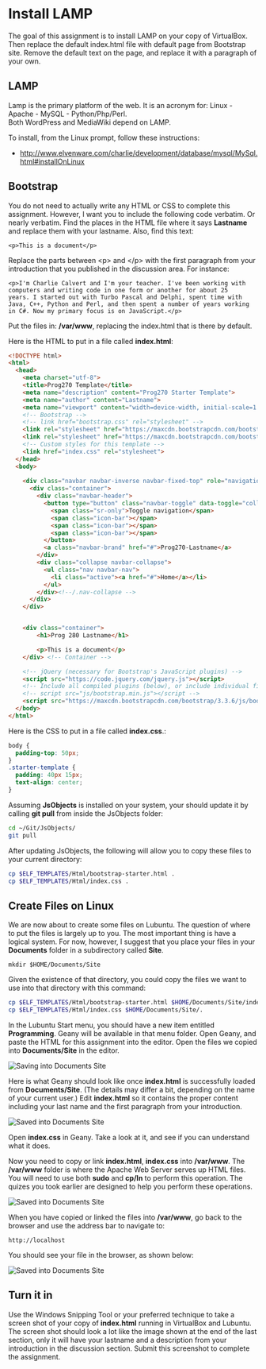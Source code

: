 Install LAMP
============

The goal of this assignment is to install LAMP on your copy of 
VirtualBox. Then replace the default index.html file with default
page from Bootstrap site. Remove the default text on the page,
and replace it with a paragraph of your own.

LAMP
----

Lamp is the primary platform of the web. It is an acronym for: Linux - Apache -
MySQL - Python/Php/Perl. Both WordPress and MediaWiki depend on LAMP.

To install, from the Linux prompt, follow these instructions:

-   <http://www.elvenware.com/charlie/development/database/mysql/MySql.html#installOnLinux>

Bootstrap
---------

You do not need to actually write any HTML or CSS to complete this
assignment. However, I want you to include the following code
verbatim. Or nearly verbatim. Find the places in the HTML file 
where it says **Lastname** and replace them with your lastname. Also,
find this text:

	<p>This is a document</p>
	
Replace the parts between \<p\> and \<\/p\> with the first paragraph
from your introduction that you published in the discussion area. For
instance:

	<p>I'm Charlie Calvert and I'm your teacher. I've been working with 
	computers and writing code in one form or another for about 25 
	years. I started out with Turbo Pascal and Delphi, spent time with 
	Java, C++, Python and Perl, and then spent a number of years working 
	in C#. Now my primary focus is on JavaScript.</p>

Put the files in: **/var/www**, replacing the index.html that is there
by default.

Here is the HTML to put in a file called **index.html**:

```html
<!DOCTYPE html>
<html>
  <head>
  	<meta charset="utf-8">
    <title>Prog270 Template</title>
    <meta name="description" content="Prog270 Starter Template">
    <meta name="author" content="Lastname">
    <meta name="viewport" content="width=device-width, initial-scale=1.0">
    <!-- Bootstrap -->
    <!-- link href="bootstrap.css" rel="stylesheet" -->
    <link rel="stylesheet" href="https://maxcdn.bootstrapcdn.com/bootstrap/3.3.6/css/bootstrap.min.css" integrity="sha384-1q8mTJOASx8j1Au+a5WDVnPi2lkFfwwEAa8hDDdjZlpLegxhjVME1fgjWPGmkzs7" crossorigin="anonymous">
    <link rel="stylesheet" href="https://maxcdn.bootstrapcdn.com/bootstrap/3.3.6/css/bootstrap-theme.min.css" integrity="sha384-fLW2N01lMqjakBkx3l/M9EahuwpSfeNvV63J5ezn3uZzapT0u7EYsXMjQV+0En5r" crossorigin="anonymous">
    <!-- Custom styles for this template -->
    <link href="index.css" rel="stylesheet">
  </head>
  <body>
  
    <div class="navbar navbar-inverse navbar-fixed-top" role="navigation">
      <div class="container">
        <div class="navbar-header">
          <button type="button" class="navbar-toggle" data-toggle="collapse" data-target=".navbar-collapse">
            <span class="sr-only">Toggle navigation</span>
            <span class="icon-bar"></span>
            <span class="icon-bar"></span>
            <span class="icon-bar"></span>
          </button>
          <a class="navbar-brand" href="#">Prog270-Lastname</a>
        </div>
        <div class="collapse navbar-collapse">
          <ul class="nav navbar-nav">
            <li class="active"><a href="#">Home</a></li>           
          </ul>
        </div><!--/.nav-collapse -->
      </div>
    </div>


    <div class="container">
        <h1>Prog 280 Lastname</h1>

        <p>This is a document</p>
    </div> <!-- Container -->

    <!-- jQuery (necessary for Bootstrap's JavaScript plugins) -->
    <script src="https://code.jquery.com/jquery.js"></script>
    <!-- Include all compiled plugins (below), or include individual files as needed -->
    <!-- script src="js/bootstrap.min.js"></script -->
    <script src="https://maxcdn.bootstrapcdn.com/bootstrap/3.3.6/js/bootstrap.min.js" integrity="sha384-0mSbJDEHialfmuBBQP6A4Qrprq5OVfW37PRR3j5ELqxss1yVqOtnepnHVP9aJ7xS" crossorigin="anonymous"></script>
  </body>
</html>
```

Here is the CSS to put in a file called **index.css**.:

```css
body {
  padding-top: 50px;
}
.starter-template {
  padding: 40px 15px;
  text-align: center;
}
```

Assuming **JsObjects** is installed on your system, your should update it by calling **git pull** from inside the JsObjects folder:

```bash
cd ~/Git/JsObjects/
git pull
```

After updating JsObjects, the following will allow you to copy these files to your current directory:

```bash
cp $ELF_TEMPLATES/Html/bootstrap-starter.html .
cp $ELF_TEMPLATES/Html/index.css .
```

Create Files on Linux
---------------------

We are now about to create some files on Lubuntu. The question of where
to put the files is largely up to you. The most important thing is
have a logical system. For now, however, I suggest that you place your
files in your **Documents** folder in a subdirectory called **Site**.

	mkdir $HOME/Documents/Site

Given the existence of that directory, you could copy the files we want to use into that directory with this command:

```bash
cp $ELF_TEMPLATES/Html/bootstrap-starter.html $HOME/Documents/Site/index.html
cp $ELF_TEMPLATES/Html/index.css $HOME/Documents/Site/.
```

In the Lubuntu Start menu, you should have a new item entitled 
**Programming**. Geany will be available in that menu folder. Open 
Geany, and paste the HTML for this assignment into the editor. Open the files we copied into **Documents/Site** in the editor.

![**Saving into Documents Site**](https://s3.amazonaws.com/bucket01.elvenware.com/images/Geany01.png)

Here is what Geany should look like once **index.html** is successfully loaded from **Documents/Site**. (The details may differ a bit, depending on the name of your current user.) Edit **index.html** so it contains the proper content including your last name and the first paragraph from your introduction.

![**Saved into Documents Site**](https://s3.amazonaws.com/bucket01.elvenware.com/images/Geany03.png)

Open **index.css** in Geany. Take a look at it, and see if you can understand what it does.

Now you need to copy or link **index.html**, **index.css** into **/var/www**. The **/var/www** folder is where the Apache Web Server serves up HTML files. You will need to use both **sudo** and **cp/ln** to perform this operation. The quizes you took earlier are designed to help you perform these operations.

![**Saved into Documents Site**](https://s3.amazonaws.com/bucket01.elvenware.com/images/Lubuntu03.png)

When you have copied or linked the files into **/var/www**, go back to the browser and use the address bar to navigate to:

	http://localhost
	
You should see your file in the browser, as shown below:

![**Saved into Documents Site**](https://s3.amazonaws.com/bucket01.elvenware.com/images/Lubuntu04.png)

## Turn it in

Use the Windows Snipping Tool or your preferred technique to take a screen shot of your copy of **index.html** running in VirtualBox and Lubuntu. The screen shot should look a lot like the image shown at the end of the last section, only it will have your lastname and a description from your introduction in the discussion section. Submit this screenshot to complete the assignment.
